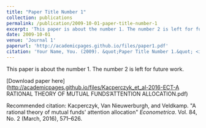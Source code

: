 ```yaml
---
title: "Paper Title Number 1"
collection: publications
permalink: /publication/2009-10-01-paper-title-number-1
excerpt: 'This paper is about the number 1. The number 2 is left for future work.'
date: 2009-10-01
venue: 'Journal 1'
paperurl: 'http://academicpages.github.io/files/paper1.pdf'
citation: 'Your Name, You. (2009). &quot;Paper Title Number 1.&quot; <i>Journal 1</i>. 1(1).'
---
```

This paper is about the number 1. The number 2 is left for future work.

[Download paper here](http://academicpages.github.io/files/Kacperczyk_et_al-2016-ECT-A RATIONAL THEORY OF MUTUAL FUNDS’ATTENTION ALLOCATION.pdf)

Recommended citation: Kacperczyk, Van Nieuwerburgh, and Veldkamp. "A rational theory of mutual funds' attention allocation" <i>Econometrica</i>. Vol. 84, No. 2 (March, 2016), 571–626.
